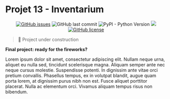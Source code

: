# Projet 13 - Inventarium

<p align="center">
    <!-- <a href="https://travis-ci.com/vincenthouillon/purbeurre-p10" alt="Build status">
        <img src="https://travis-ci.com/vincenthouillon/purbeurre-p10.svg?branch=master"></a> -->
    <a href="https://github.com/vincenthouillon/inventarium-p13/issues"><img alt="GitHub issues"
            src="https://img.shields.io/github/issues/vincenthouillon/inventarium-p13.svg"></a>
    <img alt="GitHub last commit" src="https://img.shields.io/github/last-commit/vincenthouillon/inventarium-p13.svg">
    <img alt="PyPI - Python Version" src="https://img.shields.io/pypi/pyversions/django.svg">
    <a href="https://openclassrooms.com/fr/paths/68-developpeur-dapplication-python" alt="OpenClassrooms">
        <img src="https://img.shields.io/badge/OpenClassrooms-DA%20Python%20P13-blueviolet.svg"></a>
    <a href="https://github.com/vincenthouillon/inventarium-p13/blob/master/LICENSE"><img alt="GitHub license"
            src="https://img.shields.io/github/license/vincenthouillon/invetarium-p13.svg"></a>
</p>

> :construction: Project under construction

**Final project: ready for the fireworks?**

Lorem ipsum dolor sit amet, consectetur adipiscing elit. Nullam neque urna, aliquet eu nulla sed, tincidunt scelerisque magna. Aliquam semper ante nec neque cursus molestie. Suspendisse potenti. In dignissim ante vitae orci pretium convallis. Phasellus tempus, ex in volutpat blandit, augue quam porta lorem, at dignissim purus nibh non est. Fusce aliquet porttitor placerat. Nulla ac elementum orci. Vivamus aliquam tempus risus non bibendum.

<!-- ![Screenshot](app/static/app/img/screenshot.png) -->